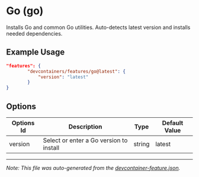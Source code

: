 
# Go (go)

Installs Go and common Go utilities. Auto-detects latest version and installs needed dependencies.

## Example Usage

```json
"features": {
        "devcontainers/features/go@latest": {
            "version": "latest"
        }
}
```

## Options

| Options Id | Description | Type | Default Value |
|-----|-----|-----|-----|
| version | Select or enter a Go version to install | string | latest |

---

_Note: This file was auto-generated from the [devcontainer-feature.json](https://github.com/devcontainers/features/blob/main/src/go/devcontainer-feature.json)._
